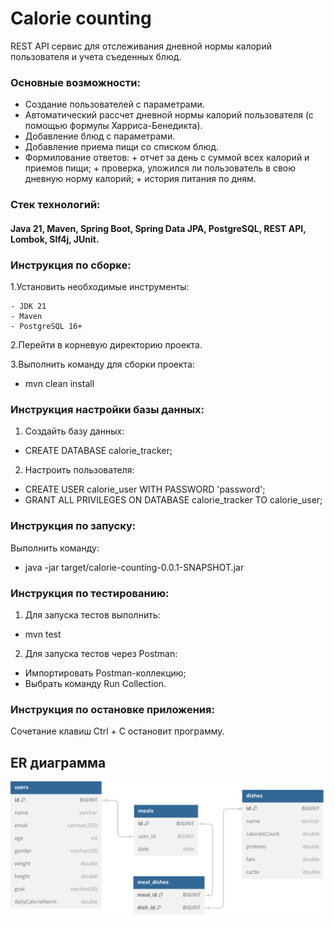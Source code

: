 # Calorie counting

REST API сервис для отслеживания дневной нормы калорий пользователя и учета съеденных блюд.

### **Основные возможности:**
- Создание пользователей с параметрами.
- Автоматический рассчет дневной нормы калорий пользователя (с помощью формулы Харриса-Бенедикта).
- Добавление блюд с параметрами.
- Добавление приема пищи со списком блюд.
- Формилование ответов: 
        + отчет за день с суммой всех калорий и приемов пищи;
        + проверка, уложился ли пользователь в свою дневную норму калорий;
        + история питания по дням.

### **Стек технологий:**
#### Java 21, Maven, Spring Boot, Spring Data JPA, PostgreSQL, REST API, Lombok, Slf4j, JUnit.


### **Инструкция по сборке**:

1.Установить необходимые инструменты:

    - JDK 21
    - Maven
    - PostgreSQL 16+

2.Перейти в корневую директорию проекта.

3.Выполнить команду для сборки проекта:

- mvn clean install


### **Инструкция настройки базы данных**:

1. Создайть базу данных:

- CREATE DATABASE calorie_tracker;

2. Настроить пользователя:

- CREATE USER calorie_user WITH PASSWORD 'password';
- GRANT ALL PRIVILEGES ON DATABASE calorie_tracker TO calorie_user;


### **Инструкция по запуску**:

  Выполнить команду:

- java -jar target/calorie-counting-0.0.1-SNAPSHOT.jar


### **Инструкция по тестированию**:

1. Для запуска тестов выполнить:

- mvn test

2. Для запуска тестов через Postman:

- Импортировать Postman-коллекцию;
- Выбрать команду Run Collection.


### **Инструкция по остановке приложения**:

  Сочетание клавиш Ctrl + C остановит программу.


## ER диаграмма

![diagram.svg](diagram.svg)

